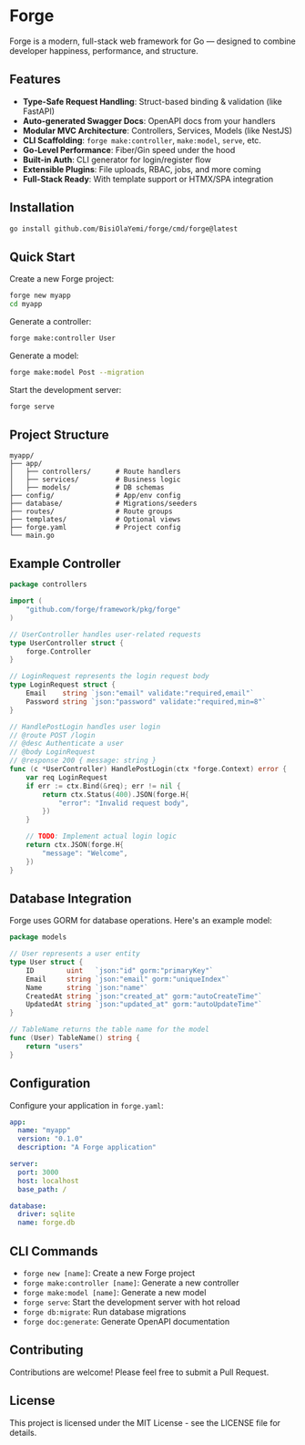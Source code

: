 # Forge

Forge is a modern, full-stack web framework for Go — designed to combine developer happiness, performance, and structure.

## Features

- **Type-Safe Request Handling**: Struct-based binding & validation (like FastAPI)
- **Auto-generated Swagger Docs**: OpenAPI docs from your handlers
- **Modular MVC Architecture**: Controllers, Services, Models (like NestJS)
- **CLI Scaffolding**: `forge make:controller`, `make:model`, `serve`, etc.
- **Go-Level Performance**: Fiber/Gin speed under the hood
- **Built-in Auth**: CLI generator for login/register flow
- **Extensible Plugins**: File uploads, RBAC, jobs, and more coming
- **Full-Stack Ready**: With template support or HTMX/SPA integration

## Installation

```bash
go install github.com/BisiOlaYemi/forge/cmd/forge@latest
```

## Quick Start

Create a new Forge project:

```bash
forge new myapp
cd myapp
```

Generate a controller:

```bash
forge make:controller User
```

Generate a model:

```bash
forge make:model Post --migration
```

Start the development server:

```bash
forge serve
```

## Project Structure

```
myapp/
├── app/
│   ├── controllers/      # Route handlers
│   ├── services/         # Business logic
│   ├── models/           # DB schemas
├── config/               # App/env config
├── database/             # Migrations/seeders
├── routes/               # Route groups
├── templates/            # Optional views
├── forge.yaml            # Project config
└── main.go
```

## Example Controller

```go
package controllers

import (
	"github.com/forge/framework/pkg/forge"
)

// UserController handles user-related requests
type UserController struct {
	forge.Controller
}

// LoginRequest represents the login request body
type LoginRequest struct {
	Email    string `json:"email" validate:"required,email"`
	Password string `json:"password" validate:"required,min=8"`
}

// HandlePostLogin handles user login
// @route POST /login
// @desc Authenticate a user
// @body LoginRequest
// @response 200 { message: string }
func (c *UserController) HandlePostLogin(ctx *forge.Context) error {
	var req LoginRequest
	if err := ctx.Bind(&req); err != nil {
		return ctx.Status(400).JSON(forge.H{
			"error": "Invalid request body",
		})
	}

	// TODO: Implement actual login logic
	return ctx.JSON(forge.H{
		"message": "Welcome",
	})
}
```

## Database Integration

Forge uses GORM for database operations. Here's an example model:

```go
package models

// User represents a user entity
type User struct {
	ID        uint   `json:"id" gorm:"primaryKey"`
	Email     string `json:"email" gorm:"uniqueIndex"`
	Name      string `json:"name"`
	CreatedAt string `json:"created_at" gorm:"autoCreateTime"`
	UpdatedAt string `json:"updated_at" gorm:"autoUpdateTime"`
}

// TableName returns the table name for the model
func (User) TableName() string {
	return "users"
}
```

## Configuration

Configure your application in `forge.yaml`:

```yaml
app:
  name: "myapp"
  version: "0.1.0"
  description: "A Forge application"

server:
  port: 3000
  host: localhost
  base_path: /

database:
  driver: sqlite
  name: forge.db
```

## CLI Commands

- `forge new [name]`: Create a new Forge project
- `forge make:controller [name]`: Generate a new controller
- `forge make:model [name]`: Generate a new model
- `forge serve`: Start the development server with hot reload
- `forge db:migrate`: Run database migrations
- `forge doc:generate`: Generate OpenAPI documentation

## Contributing

Contributions are welcome! Please feel free to submit a Pull Request.

## License

This project is licensed under the MIT License - see the LICENSE file for details. 